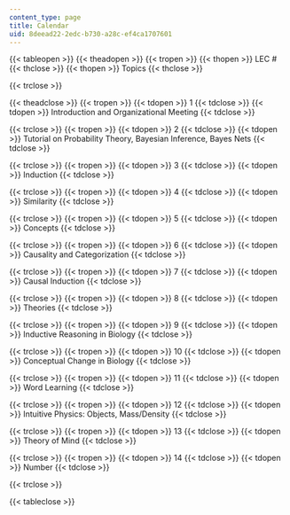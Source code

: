 ```yaml
---
content_type: page
title: Calendar
uid: 8deead22-2edc-b730-a28c-ef4ca1707601
---
```


{{< tableopen >}}
{{< theadopen >}}
{{< tropen >}}
{{< thopen >}}
LEC #
{{< thclose >}}
{{< thopen >}}
Topics
{{< thclose >}}

{{< trclose >}}

{{< theadclose >}}
{{< tropen >}}
{{< tdopen >}}
1
{{< tdclose >}}
{{< tdopen >}}
Introduction and Organizational Meeting
{{< tdclose >}}

{{< trclose >}}
{{< tropen >}}
{{< tdopen >}}
2
{{< tdclose >}}
{{< tdopen >}}
Tutorial on Probability Theory, Bayesian Inference, Bayes Nets
{{< tdclose >}}

{{< trclose >}}
{{< tropen >}}
{{< tdopen >}}
3
{{< tdclose >}}
{{< tdopen >}}
Induction
{{< tdclose >}}

{{< trclose >}}
{{< tropen >}}
{{< tdopen >}}
4
{{< tdclose >}}
{{< tdopen >}}
Similarity
{{< tdclose >}}

{{< trclose >}}
{{< tropen >}}
{{< tdopen >}}
5
{{< tdclose >}}
{{< tdopen >}}
Concepts
{{< tdclose >}}

{{< trclose >}}
{{< tropen >}}
{{< tdopen >}}
6
{{< tdclose >}}
{{< tdopen >}}
Causality and Categorization
{{< tdclose >}}

{{< trclose >}}
{{< tropen >}}
{{< tdopen >}}
7
{{< tdclose >}}
{{< tdopen >}}
Causal Induction
{{< tdclose >}}

{{< trclose >}}
{{< tropen >}}
{{< tdopen >}}
8
{{< tdclose >}}
{{< tdopen >}}
Theories
{{< tdclose >}}

{{< trclose >}}
{{< tropen >}}
{{< tdopen >}}
9
{{< tdclose >}}
{{< tdopen >}}
Inductive Reasoning in Biology
{{< tdclose >}}

{{< trclose >}}
{{< tropen >}}
{{< tdopen >}}
10
{{< tdclose >}}
{{< tdopen >}}
Conceptual Change in Biology
{{< tdclose >}}

{{< trclose >}}
{{< tropen >}}
{{< tdopen >}}
11
{{< tdclose >}}
{{< tdopen >}}
Word Learning
{{< tdclose >}}

{{< trclose >}}
{{< tropen >}}
{{< tdopen >}}
12
{{< tdclose >}}
{{< tdopen >}}
Intuitive Physics: Objects, Mass/Density
{{< tdclose >}}

{{< trclose >}}
{{< tropen >}}
{{< tdopen >}}
13
{{< tdclose >}}
{{< tdopen >}}
Theory of Mind
{{< tdclose >}}

{{< trclose >}}
{{< tropen >}}
{{< tdopen >}}
14
{{< tdclose >}}
{{< tdopen >}}
Number
{{< tdclose >}}

{{< trclose >}}

{{< tableclose >}}